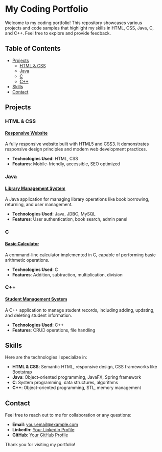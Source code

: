 # My Coding Portfolio

Welcome to my coding portfolio! This repository showcases various projects and code samples that highlight my skills in HTML, CSS, Java, C, and C++. Feel free to explore and provide feedback.

## Table of Contents

- [Projects](#projects)
  - [HTML & CSS](#html--css)
  - [Java](#java)
  - [C](#c)
  - [C++](#c-1)
- [Skills](#skills)
- [Contact](#contact)

## Projects

### HTML & CSS

#### [Responsive Website](https://github.com/yourusername/responsive-website)
A fully responsive website built with HTML5 and CSS3. It demonstrates responsive design principles and modern web development practices.

- **Technologies Used**: HTML, CSS
- **Features**: Mobile-friendly, accessible, SEO optimized

### Java

#### [Library Management System](https://github.com/yourusername/library-management-system)
A Java application for managing library operations like book borrowing, returning, and user management.

- **Technologies Used**: Java, JDBC, MySQL
- **Features**: User authentication, book search, admin panel

### C

#### [Basic Calculator](https://github.com/yourusername/basic-calculator)
A command-line calculator implemented in C, capable of performing basic arithmetic operations.

- **Technologies Used**: C
- **Features**: Addition, subtraction, multiplication, division

### C++

#### [Student Management System](https://github.com/yourusername/student-management-system)
A C++ application to manage student records, including adding, updating, and deleting student information.

- **Technologies Used**: C++
- **Features**: CRUD operations, file handling

## Skills

Here are the technologies I specialize in:

- **HTML & CSS**: Semantic HTML, responsive design, CSS frameworks like Bootstrap
- **Java**: Object-oriented programming, JavaFX, Spring framework
- **C**: System programming, data structures, algorithms
- **C++**: Object-oriented programming, STL, memory management

## Contact

Feel free to reach out to me for collaboration or any questions:

- **Email**: your.email@example.com
- **LinkedIn**: [Your LinkedIn Profile](https://www.linkedin.com/in/yourusername)
- **GitHub**: [Your GitHub Profile](https://github.com/yourusername)

Thank you for visiting my portfolio!

